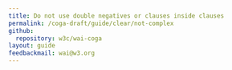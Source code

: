 ```yaml
---
title: Do not use double negatives or clauses inside clauses
permalink: /coga-draft/guide/clear/not-complex
github:
  repository: w3c/wai-coga
layout: guide
feedbackmail: wai@w3.org
---
```

